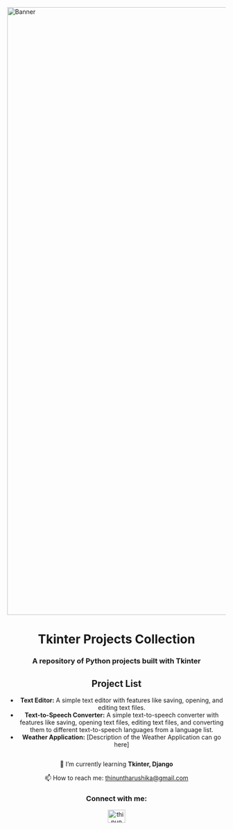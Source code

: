 
<body>
    <img align="center" alt="Banner" width="1400" src="https://media4.giphy.com/media/v1.Y2lkPTc5MGI3NjExY3pja3ZoODhhMnFkNmxwdmU5dGpkNzdwbGs4bHJ1NmU1cjcwdTV3ciZlcD12MV9pbnRlcm5hbF9naWZfYnlfaWQmY3Q9Zw/coxQHKASG60HrHtvkt/giphy.gif">
    <h1 align="center">Tkinter Projects Collection</h1>
    <h3 align="center">A repository of Python projects built with Tkinter</h3>
    <h2 align="center">Project List</h2>
    <ul align="center">
        <li><strong>Text Editor:</strong> A simple text editor with features like saving, opening, and editing text files.</li>
        <li><strong>Text-to-Speech Converter:</strong> A simple text-to-speech converter with features like saving, opening text files, editing text files, and converting them to different text-to-speech languages from a language list.</li>
        <li><strong>Weather Application:</strong> [Description of the Weather Application can go here]</li>
    </ul>
    <div class="profile">
     </p>
        <p align="left"> <a href="https://twitter.com/" target="blank"><img src="https://img.shields.io/twitter/follow/?logo=twitter&style=for-the-badge" alt="" /></a> </p>
    </div>
    <p align="center">🌱 I’m currently learning <strong>Tkinter, Django</strong></p>
    <p align="center">📫 How to reach me: <a href="mailto:thinuntharushika@gmail.com">thinuntharushika@gmail.com</a></p>
    <h3 align="center">Connect with me:</h3>
    <p align="center">
        <a href="www.linkedin.com/in/thinun-tharushika" target="blank"><img align="center" src="https://raw.githubusercontent.com/rahuldkjain/github-profile-readme-generator/master/src/images/icons/Social/linked-in-alt.svg" alt="thinun tharushika" height="30" width="40" /></a>
    </p>
</body>
</html>
